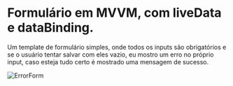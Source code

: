 # Formulário em MVVM, com liveData e dataBinding.

Um template de formulário simples, onde todos os inputs são obrigatórios e se o usuário tentar salvar com eles vazio, eu mostro um erro no próprio input, caso esteja tudo certo
é mostrado uma mensagem de sucesso.

![ErrorForm](https://user-images.githubusercontent.com/54027680/104022588-41c4d280-519f-11eb-8f17-fa046c400525.jpeg)
